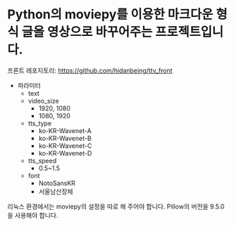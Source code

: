 # Python의 moviepy를 이용한 마크다운 형식 글을 영상으로 바꾸어주는 프로젝트입니다. 

프론트 레포지토리: https://github.com/hidanbeing/ttv_front

- 파라미터
  - text
  - video_size
    - 1920, 1080
    - 1080, 1920
  - tts_type
    - ko-KR-Wavenet-A
    - ko-KR-Wavenet-B
    - ko-KR-Wavenet-C
    - ko-KR-Wavenet-D
  - tts_speed
    - 0.5~1.5
  - font
    - NotoSansKR
    - 서울남산장체

리눅스 환경에서는 moviepy의 설정을 따로 해 주어야 합니다.
Pillow의 버전을 9.5.0을 사용해야 합니다.